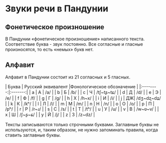 # Звуки речи в Пандунии

## Фонетическое произношение

В Пандунии «фонетическое произношение» написанного текста. Соответствие буква - звук постоянно. Все согласные и гласные произносятся, то есть «немых» букв нет.


## Алфавит

Алфавит в Пандунии состоит из 21 согласных и 5 гласных. 

| Буква    |  Русский эквивалент |Фонологическое обозначение |
|:--------:|:-------:|
| a        | А | /a/     |
| b        | Б | /b/     |
| c        | Ч | /tʃ~tʂ~tɕ/ |
| d        | Д | /d/     |
| e        | Э | /e/     |
| f        | Ф | /f/     |
| g        | Г | /g/     |
| h        | Х | /h~x/   |
| i        | И | /i/     |
| j        | ДЖ| /dʒ~dʐ~dʑ/ |
| k        | К | /kʰ/    |
| l        | Л | /l/     |
| m        | М | /m/     |
| n        | Н | /n/     |
| o        | О | /o/     |
| p        | П | /pʰ/    |
| r        | Р | /r~ɹ/   |
| s        | С | /s/     |
| t        | Т | /tʰ/    |
| u        | У | /u/     |
| v        | В | /w~ʋ~v/ |
| x        | Ш | /ʃ~ʂ~ɕ/ |
| y        | Й | /j/     |
| z        | З | /z~dz/  |

Тексты записываются только строчными буквами. Заглавные буквы не используются, и, таким образом, не нужно запоминать правила, когда ставить заглавные буквы.

